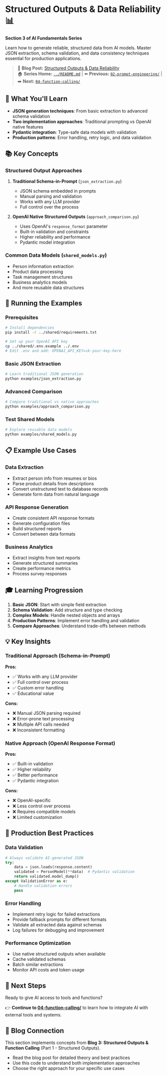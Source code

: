 # Structured Outputs & Data Reliability 📊

**Section 3 of AI Fundamentals Series**

Learn how to generate reliable, structured data from AI models. Master JSON extraction, schema validation, and data consistency techniques essential for production applications.

> 📖 **Blog Post:** [Structured Outputs & Data Reliability](https://medium.com/@sadikkhadeer/structured-outputs-function-calling-the-basics-9262428c0ae4)  
> 🏠 **Series Home:** [`../README.md`](../README.md) | ⬅️ **Previous:** [`02-prompt-engineering/`](../02-prompt-engineering/) | ➡️ **Next:** [`04-function-calling/`](../04-function-calling/)

## 🎯 What You'll Learn

- **JSON generation techniques**: From basic extraction to advanced schema validation
- **Two implementation approaches**: Traditional prompting vs OpenAI native features
- **Pydantic integration**: Type-safe data models with validation
- **Production patterns**: Error handling, retry logic, and data validation

## 📚 Key Concepts

### Structured Output Approaches

1. **Traditional Schema-in-Prompt** (`json_extraction.py`)
   - JSON schema embedded in prompts
   - Manual parsing and validation
   - Works with any LLM provider
   - Full control over the process

2. **OpenAI Native Structured Outputs** (`approach_comparison.py`)
   - Uses OpenAI's `response_format` parameter
   - Built-in validation and constraints
   - Higher reliability and performance
   - Pydantic model integration

### Common Data Models (`shared_models.py`)
- Person information extraction
- Product data processing
- Task management structures
- Business analytics models
- And more reusable data structures

## 🚀 Running the Examples

### Prerequisites
```bash
# Install dependencies
pip install -r ../shared/requirements.txt

# Set up your OpenAI API key
cp ../shared/.env.example ../.env
# Edit .env and add: OPENAI_API_KEY=sk-your-key-here
```

### Basic JSON Extraction
```bash
# Learn traditional JSON generation
python examples/json_extraction.py
```

### Advanced Comparison
```bash
# Compare traditional vs native approaches
python examples/approach_comparison.py
```

### Test Shared Models
```bash
# Explore reusable data models
python examples/shared_models.py
```

## 📋 Example Use Cases

### Data Extraction
- Extract person info from resumes or bios
- Parse product details from descriptions  
- Convert unstructured text to database records
- Generate form data from natural language

### API Response Generation
- Create consistent API response formats
- Generate configuration files
- Build structured reports
- Convert between data formats

### Business Analytics
- Extract insights from text reports
- Generate structured summaries
- Create performance metrics
- Process survey responses

## 🎓 Learning Progression

1. **Basic JSON**: Start with simple field extraction
2. **Schema Validation**: Add structure and type checking
3. **Complex Models**: Handle nested objects and arrays
4. **Production Patterns**: Implement error handling and validation
5. **Compare Approaches**: Understand trade-offs between methods

## 💡 Key Insights

### Traditional Approach (Schema-in-Prompt)
**Pros:**
- ✅ Works with any LLM provider
- ✅ Full control over process
- ✅ Custom error handling
- ✅ Educational value

**Cons:**
- ❌ Manual JSON parsing required
- ❌ Error-prone text processing
- ❌ Multiple API calls needed
- ❌ Inconsistent formatting

### Native Approach (OpenAI Response Format)
**Pros:**
- ✅ Built-in validation
- ✅ Higher reliability
- ✅ Better performance
- ✅ Pydantic integration

**Cons:**
- ❌ OpenAI-specific
- ❌ Less control over process
- ❌ Requires compatible models
- ❌ Limited customization

## 🔧 Production Best Practices

### Data Validation
```python
# Always validate AI-generated JSON
try:
    data = json.loads(response.content)
    validated = PersonModel(**data)  # Pydantic validation
    return validated.model_dump()
except ValidationError as e:
    # Handle validation errors
    pass
```

### Error Handling
- Implement retry logic for failed extractions
- Provide fallback prompts for different formats
- Validate all extracted data against schemas
- Log failures for debugging and improvement

### Performance Optimization
- Use native structured outputs when available
- Cache validated schemas
- Batch similar extractions
- Monitor API costs and token usage

## 🔗 Next Steps

Ready to give AI access to tools and functions?

👉 **Continue to [04-function-calling/](../04-function-calling/)** to learn how to integrate AI with external tools and systems.

## 📖 Blog Connection

This section implements concepts from **Blog 3: Structured Outputs & Function Calling** (Part 1 - Structured Outputs).
- Read the blog post for detailed theory and best practices
- Use this code to understand both implementation approaches  
- Choose the right approach for your specific use cases